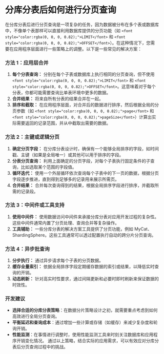 # 分库分表后如何进行分页查询
<font style="color:rgba(0, 0, 0, 0.82);">在分库分表后进行分页查询是一项复杂的任务，因为数据被分布在多个表或数据库中，不像单个表那样可以直接利用数据库提供的分页功能（如 </font>`<font style="color:rgba(0, 0, 0, 0.82);">LIMIT</font>`<font style="color:rgba(0, 0, 0, 0.82);"> 和 </font>`<font style="color:rgba(0, 0, 0, 0.82);">OFFSET</font>`<font style="color:rgba(0, 0, 0, 0.82);">）。在这种情况下，您需要在应用程序层面进行一些策略上的调整。以下是一些常见的解决方案：</font>
### <font style="color:rgba(0, 0, 0, 0.82);">方法 1：应用层合并</font>
1. **<font style="color:rgba(0, 0, 0, 0.82);">每个分表查询：</font>**<font style="color:rgba(0, 0, 0, 0.82);"> </font><font style="color:rgba(0, 0, 0, 0.82);">分别在每个子表或数据库上执行相同的分页查询，但不使用</font><font style="color:rgba(0, 0, 0, 0.82);"> </font>`<font style="color:rgba(0, 0, 0, 0.82);">LIMIT</font>`<font style="color:rgba(0, 0, 0, 0.82);"> </font><font style="color:rgba(0, 0, 0, 0.82);">和</font><font style="color:rgba(0, 0, 0, 0.82);"> </font>`<font style="color:rgba(0, 0, 0, 0.82);">OFFSET</font>`<font style="color:rgba(0, 0, 0, 0.82);">。这意味着对于每个分表，你都可能需要查询比单表环境中更多的数据。</font>
2. **<font style="color:rgba(0, 0, 0, 0.82);">合并结果：</font>**<font style="color:rgba(0, 0, 0, 0.82);"> </font><font style="color:rgba(0, 0, 0, 0.82);">将来自所有分表的结果合并在一起。</font>
3. **<font style="color:rgba(0, 0, 0, 0.82);">排序和截取：</font>**<font style="color:rgba(0, 0, 0, 0.82);"> </font><font style="color:rgba(0, 0, 0, 0.82);">在应用程序层面，对合并后的数据进行排序，然后根据全局的分页参数（如</font><font style="color:rgba(0, 0, 0, 0.82);"> </font>`<font style="color:rgba(0, 0, 0, 0.82);">page</font>`<font style="color:rgba(0, 0, 0, 0.82);"> </font><font style="color:rgba(0, 0, 0, 0.82);">和</font><font style="color:rgba(0, 0, 0, 0.82);"> </font>`<font style="color:rgba(0, 0, 0, 0.82);">pageSize</font>`<font style="color:rgba(0, 0, 0, 0.82);">）计算出实际需要返回的记录范围，并从中截取出需要的数据。</font>
### <font style="color:rgba(0, 0, 0, 0.82);">方法 2：主键或逻辑分页</font>
1. **<font style="color:rgba(0, 0, 0, 0.82);">确定分页字段：</font>**<font style="color:rgba(0, 0, 0, 0.82);"> </font><font style="color:rgba(0, 0, 0, 0.82);">在分库分表设计时，确保有一个能够全局排序的字段，如时间戳、主键（如果是全局唯一）或其他可以用于排序的字段。</font>
2. **<font style="color:rgba(0, 0, 0, 0.82);">分表分页查询：</font>**<font style="color:rgba(0, 0, 0, 0.82);"> </font><font style="color:rgba(0, 0, 0, 0.82);">利用上面确定的分页字段，对每个子表执行固定条件的子查询，比如选取某个范围的字段值。</font>
3. **<font style="color:rgba(0, 0, 0, 0.82);">循环迭代：</font>**<font style="color:rgba(0, 0, 0, 0.82);"> </font><font style="color:rgba(0, 0, 0, 0.82);">使用一个外层循环依次查询每个子表中的下一页的数据，根据分页字段逐步推进，直到得到足够多的记录用来展示所需页。</font>
4. **<font style="color:rgba(0, 0, 0, 0.82);">合并结果：</font>**<font style="color:rgba(0, 0, 0, 0.82);"> </font><font style="color:rgba(0, 0, 0, 0.82);">合并每次查询得到的结果，根据全局排序字段进行排序，并截取所需的记录段。</font>
### <font style="color:rgba(0, 0, 0, 0.82);">方法 3：中间件或工具支持</font>
1. **<font style="color:rgba(0, 0, 0, 0.82);">使用中间件：</font>**<font style="color:rgba(0, 0, 0, 0.82);"> </font><font style="color:rgba(0, 0, 0, 0.82);">使用数据访问中间件来承接分库分表对应用开发过程的复杂性。这些中间件通常内置了分页处理、查询合并等复杂操作。</font>
2. **<font style="color:rgba(0, 0, 0, 0.82);">工具辅助：</font>**<font style="color:rgba(0, 0, 0, 0.82);"> </font><font style="color:rgba(0, 0, 0, 0.82);">一些分库分表的解决方案工具提供了分页功能，例如 MyCat、ShardingSphere。这些工具通常可以透过配置执行自动的跨分片分页查询。</font>
### <font style="color:rgba(0, 0, 0, 0.82);">方法 4：异步批查询</font>
1. **<font style="color:rgba(0, 0, 0, 0.82);">分步执行：</font>**<font style="color:rgba(0, 0, 0, 0.82);"> </font><font style="color:rgba(0, 0, 0, 0.82);">通过异步请求每个子表的分页数据。</font>
2. **<font style="color:rgba(0, 0, 0, 0.82);">缓存全量索引：</font>**<font style="color:rgba(0, 0, 0, 0.82);"> </font><font style="color:rgba(0, 0, 0, 0.82);">依据全局排序字段定期缓存数据的索引或结果，以降低实时查询的开销。</font>
3. **<font style="color:rgba(0, 0, 0, 0.82);">动态刷新：</font>**<font style="color:rgba(0, 0, 0, 0.82);"> </font><font style="color:rgba(0, 0, 0, 0.82);">针对高实时性要求，通过间隔更新和必要时即时刷新来保证数据的时效性。</font>
### <font style="color:rgba(0, 0, 0, 0.82);">开发建议</font>
+ **<font style="color:rgba(0, 0, 0, 0.82);">选择合适的分库分表策略</font>**<font style="color:rgba(0, 0, 0, 0.82);">：在数据分片策略设计之初，就需要重点考虑到如何高效进行全局分页查询。</font>
+ **<font style="color:rgba(0, 0, 0, 0.82);">平衡延迟和查询成本</font>**<font style="color:rgba(0, 0, 0, 0.82);">：通过增加一些计算或存储（如缓存）来减少复杂度和轮询开销。</font>
+ **<font style="color:rgba(0, 0, 0, 0.82);">性能监测</font>**<font style="color:rgba(0, 0, 0, 0.82);">：在事情进行调整时，使用性能监测工具来时刻关注数据库和应用程序开销变化情况。</font>
<font style="color:rgba(0, 0, 0, 0.82);">通过以上策略，结合实际的应用需求，可以有效应对分库分表后分页查询过程中的挑战。</font>
